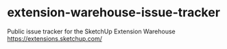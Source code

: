 # extension-warehouse-issue-tracker
Public issue tracker for the SketchUp Extension Warehouse https://extensions.sketchup.com/
